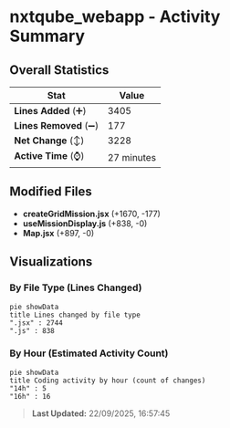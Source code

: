 # nxtqube_webapp - Activity Summary 

## Overall Statistics

| Stat                   | Value                                                             |
| ---------------------- | ----------------------------------------------------------------- |
| **Lines Added** (➕)   | 3405                                          |
| **Lines Removed** (➖) | 177                                        |
| **Net Change** (↕)    | 3228                |
| **Active Time** (⌚)   | 27 minutes |


## Modified Files
- **createGridMission.jsx** (+1670, -177)
- **useMissionDisplay.js** (+838, -0)
- **Map.jsx** (+897, -0)

## Visualizations

### By File Type (Lines Changed)

```mermaid
pie showData
title Lines changed by file type
".jsx" : 2744
".js" : 838
```

### By Hour (Estimated Activity Count)

```mermaid
pie showData
title Coding activity by hour (count of changes)
"14h" : 5
"16h" : 16
```


> **Last Updated:** 22/09/2025, 16:57:45
